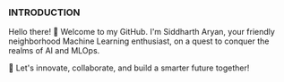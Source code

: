 ### INTRODUCTION
Hello there! 👋 Welcome to my GitHub. I'm Siddharth Aryan, your friendly neighborhood Machine Learning enthusiast, on a quest to conquer the realms of AI and MLOps.

🚀 Let's innovate, collaborate, and build a smarter future together!
